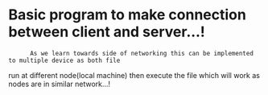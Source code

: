 # Basic program to make connection between client and server...!

          As we learn towards side of networking this can be implemented to multiple device as both file 
run at different node(local machine) then execute the file which will work as nodes are in similar network...!